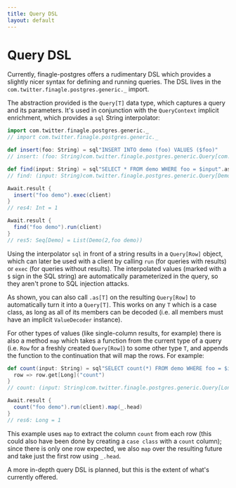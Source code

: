 ```yaml
---
title: Query DSL
layout: default
---
```


# Query DSL

Currently, finagle-postgres offers a rudimentary DSL which provides a slightly nicer syntax for defining and running
queries. The DSL lives in the `com.twitter.finagle.postgres.generic._` import.

The abstraction provided is the `Query[T]` data type, which captures a query and its parameters. It's used in conjunction
with the `QueryContext` implicit enrichment, which provides a `sql` String interpolator:




```scala
import com.twitter.finagle.postgres.generic._
// import com.twitter.finagle.postgres.generic._

def insert(foo: String) = sql"INSERT INTO demo (foo) VALUES ($foo)"
// insert: (foo: String)com.twitter.finagle.postgres.generic.Query[com.twitter.finagle.postgres.Row]

def find(input: String) = sql"SELECT * FROM demo WHERE foo = $input".as[Demo]
// find: (input: String)com.twitter.finagle.postgres.generic.Query[Demo]

Await.result {
  insert("foo demo").exec(client)
}
// res4: Int = 1

Await.result {
  find("foo demo").run(client)
}
// res5: Seq[Demo] = List(Demo(2,foo demo))
```

Using the interpolator `sql` in front of a string results in a `Query[Row]` object, which can later be used with a client
by calling `run` (for queries with results) or `exec` (for queries without results). The interpolated values (marked with
a `$` sign in the SQL string) are automatically parameterized in the query, so they aren't prone to SQL injection attacks.

As shown, you can also call `.as[T]` on the resulting `Query[Row]` to automatically turn it into a `Query[T]`. This works
on any `T` which is a case class, as long as all of its members can be decoded (i.e. all members must have an implicit
`ValueDecoder` instance).

For other types of values (like single-column results, for example) there is also a method `map` which takes a function
from the current type of a query (i.e. `Row` for a freshly created `Query[Row]`) to some other type `T`, and appends the
function to the continuation that will map the rows. For example:

```scala
def count(input: String) = sql"SELECT count(*) FROM demo WHERE foo = $input".map {
  row => row.get[Long]("count")
}
// count: (input: String)com.twitter.finagle.postgres.generic.Query[Long]

Await.result {
  count("foo demo").run(client).map(_.head)
}
// res6: Long = 1
```

This example uses `map` to extract the column `count` from each row (this could also have been done by creating a `case
class` with a `count` column); since there is only one row expected, we also `map` over the resulting future and take
just the first row using `_.head`.

A more in-depth query DSL is planned, but this is the extent of what's currently offered.


